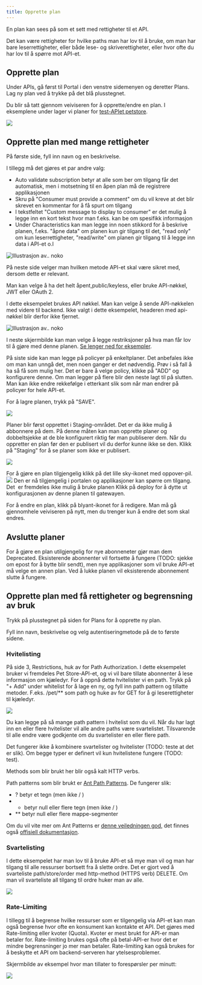 ```yaml
---
title: Opprette plan
---
```


En plan kan sees på som et sett med rettigheter til et API.

Det kan være rettigheter for hvilke paths man har lov til å bruke, om man har bare leserrettigheter, eller både lese- og skriverettigheter, eller hvor ofte du har lov til å spørre mot API-et.

## Opprette plan

Under APIs, gå først til Portal i den venstre sidemenyen og deretter Plans. Lag ny plan ved å trykke på det blå plusstegnet.

Du blir så tatt gjennom veiviseren for å opprette/endre en plan. I eksemplene under lager vi planer for [test-APIet petstore](https://petstore3.swagger.io/).

![](/datadeling/img/image-20200928124644-1.png)

## Opprette plan med mange rettigheter

På første side, fyll inn navn og en beskrivelse.

I tillegg må det gjøres et par andre valg:

- Auto validate subscription betyr at alle som ber om tilgang får det
  automatisk, men i motsetning til en åpen plan må de registrere applikasjonen
- Skru på "Consumer must provide a comment" om du vil kreve at det blir skrevet
  en kommentar for å få spurt om tilgang
- I tekstfeltet "Custom message to display to consumer" er det mulig å legge
  inn en kort tekst hvor man f.eks. kan be om spesifikk informasjon
- Under Characteristics kan man legge inn noen stikkord for å beskrive planen,
  f.eks. "åpne data" om planen kun gir tilgang til det, "read only" om kun
  leserrettigheter, "read/write" om planen gir tilgang til å legge inn data i
  API-et o.l

![Illustrasjon av.. noko](/datadeling/img/image-20200928150931-1.png)

På neste side velger man hvilken metode API-et skal være sikret med, dersom dette er relevant.

Man kan velge å ha det helt åpent,public/keyless, eller bruke API-nøkkel, JWT eller OAuth 2.

I dette eksempelet brukes API nøkkel. Man kan velge å sende API-nøkkelen med videre til backend. Ikke valgt i dette eksempelet, headeren med api-nøkkel blir derfor ikke fjernet.

![Illustrasjon av.. noko](/datadeling/img/image-20200928152040-3.png)

I neste skjermbilde kan man velge å legge restriksjoner på hva man får lov til å gjøre med denne planen. [Se lenger ned for eksempler](#restrictions).

På siste side kan man legge på policyer på enkeltplaner. Det anbefales ikke om man kan unngå det, men noen ganger er det nødvendig. Prøv i så fall å ha så få som mulig her. Det er bare å velge policy, klikke på "ADD" og konfigurere denne. Om man legger på flere blir den neste lagt til på slutten. Man kan ikke endre rekkefølge i etterkant slik som når man endrer på policyer for hele API-et.

For å lagre planen, trykk på "SAVE".

![](/datadeling/img/image-20200928155158-6.png)

Planer blir først opprettet i Staging-området. Det er da ikke mulig å abbonnere på dem. På denne måten kan man opprette planer og dobbeltsjekke at de ble konfigurert riktig før man publiserer dem. Når du oppretter en plan før den er publisert vil du derfor kunne ikke se den. Klikk på "Staging" for å se planer som ikke er publisert.

![](/datadeling/img/image-20200928155423-7.png)

For å gjøre en plan tilgjengelig klikk på det lille sky-ikonet med oppover-pil. ![](/datadeling/img/image-20200928155734-8.png) Den er nå tilgjengelig i portalen og applikasjoner kan spørre om tilgang. Det  er fremdeles ikke mulig å bruke planen Klikk på deploy for å dytte ut konfigurasjonen av denne planen til gatewayen.

For å endre en plan, klikk på blyant-ikonet for å redigere. Man må gå gjennomhele veiviseren på nytt, men du trenger kun å endre det som skal endres.

## Avslutte planer

For å gjøre en plan utilgjengelig for nye abonneneter gjør man dem Deprecated. Eksisterende abonnenter vil fortsette å fungere (TODO: sjekke om epost for å bytte blir sendt), men nye applikasjoner som vil bruke API-et må velge en annen plan. Ved å lukke planen vil eksisterende abonnement slutte å fungere.

## Opprette plan med få rettigheter og begrensning av bruk

Trykk på plusstegnet på siden for Plans for å opprette ny plan.

Fyll inn navn, beskrivelse og velg autentiseringmetode på de to første sidene.

### Hvitelisting

På side 3, Restrictions, huk av for Path Authorization. I dette eksempelet bruker vi fremdeles Pet Store-API-et, og vi vil bare tillate abonnenter å lese informasjon om kjæledyr. For å oppnå dette hvitelister vi en path. Trykk på "+ Add" under whitelist for å lage en ny, og fyll inn path pattern og tillatte metoder. F.eks. /pet/\*\* som path og huke av for GET for å gi leserettigheter til kjæledyr.

![](/datadeling/img/image-20200930180731-1.png)

Du kan legge på så mange path pattern i hvitelist som du vil. Når du har lagt inn en eller flere hvitelister vil alle andre paths være svartelistet. Tilsvarende til alle endre være godkjente om du svartelister en eller flere path.

Det fungerer ikke å kombinere svartelister og hvitelister (TODO: teste at det er slik). Om begge typer er definert vil kun hvitelistene fungere (TODO: test).

Methods som blir brukt her blir også kalt HTTP verbs.

Path patterns som blir brukt er [Ant Path Patterns](http://ant.apache.org/). De fungerer slik:

- ? betyr et tegn (men ikke / )
- - betyr null eller flere tegn (men ikke / )
- \*\* betyr null eller flere mappe-segmenter

Om du vil vite mer om Ant Patterns er [denne veiledningen god,](https://confluence.atlassian.com/fisheye/pattern-matching-guide-960155410.html) det finnes også [offisiell dokumentasjon](http://ant.apache.org/manual/dirtasks.html#patterns).

### Svartelisting

I dette eksempelet har man lov til å bruke API-et så mye man vil og man har tilgang til alle ressurser bortsett fra å slette ordre. Det er gjort ved å svarteliste path/store/order med http-method (HTTPS verb) DELETE. Om man vil svarteliste all tilgang til ordre huker man av alle.

![](/datadeling/img/image-20201001130341-3.png)

### Rate-Limiting

I tillegg til å begrense hvilke ressurser som er tilgengelig via API-et kan man
også begrense hvor ofte en konsument kan kontakte et API. Det gjøres med
Rate-limiting eller kvoter (Quota). Kvoter er mest brukt for API-er man betaler
for. Rate-limiting brukes også ofte på betal-API-er hvor det er mindre
begrensninger jo mer man betaler. Rate-limiting kan også brukes for å beskytte
et API om backend-serveren har ytelsesproblemer.

Skjermbilde av eksempel hvor man tillater to forespørsler per minutt:

![](/datadeling/img/image-20201001125524-1.png)
